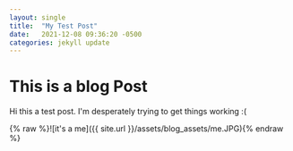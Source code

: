 ```yaml
---
layout: single
title:  "My Test Post"
date:   2021-12-08 09:36:20 -0500
categories: jekyll update
---
```


# This is a blog Post
Hi this a test post. I'm desperately trying to get things working :(

{% raw %}![it's a me]({{ site.url }}/assets/blog_assets/me.JPG){% endraw %}
